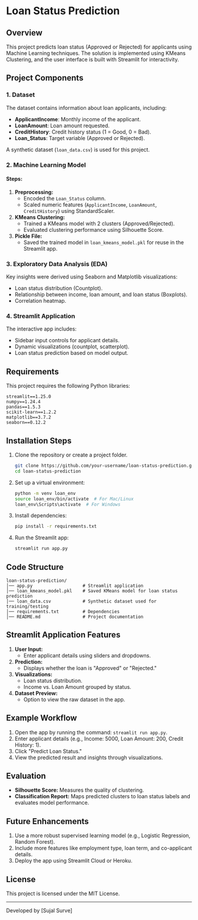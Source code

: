# Loan Status Prediction

## Overview
This project predicts loan status (Approved or Rejected) for applicants using Machine Learning techniques. The solution is implemented using KMeans Clustering, and the user interface is built with Streamlit for interactivity.

## Project Components
### 1. Dataset
The dataset contains information about loan applicants, including:
- **ApplicantIncome**: Monthly income of the applicant.
- **LoanAmount**: Loan amount requested.
- **CreditHistory**: Credit history status (1 = Good, 0 = Bad).
- **Loan_Status**: Target variable (Approved or Rejected).

A synthetic dataset (`loan_data.csv`) is used for this project.

### 2. Machine Learning Model
#### Steps:
1. **Preprocessing:**
   - Encoded the `Loan_Status` column.
   - Scaled numeric features (`ApplicantIncome`, `LoanAmount`, `CreditHistory`) using StandardScaler.
2. **KMeans Clustering:**
   - Trained a KMeans model with 2 clusters (Approved/Rejected).
   - Evaluated clustering performance using Silhouette Score.
3. **Pickle File:**
   - Saved the trained model in `loan_kmeans_model.pkl` for reuse in the Streamlit app.

### 3. Exploratory Data Analysis (EDA)
Key insights were derived using Seaborn and Matplotlib visualizations:
- Loan status distribution (Countplot).
- Relationship between income, loan amount, and loan status (Boxplots).
- Correlation heatmap.

### 4. Streamlit Application
The interactive app includes:
- Sidebar input controls for applicant details.
- Dynamic visualizations (countplot, scatterplot).
- Loan status prediction based on model output.

## Requirements
This project requires the following Python libraries:
```plaintext
streamlit==1.25.0
numpy==1.24.4
pandas==1.5.3
scikit-learn==1.2.2
matplotlib==3.7.2
seaborn==0.12.2
```

## Installation Steps
1. Clone the repository or create a project folder.
   ```sh
   git clone https://github.com/your-username/loan-status-prediction.git
   cd loan-status-prediction
   ```
2. Set up a virtual environment:
   ```sh
   python -m venv loan_env
   source loan_env/bin/activate  # For Mac/Linux
   loan_env\Scripts\activate  # For Windows
   ```
3. Install dependencies:
   ```sh
   pip install -r requirements.txt
   ```
4. Run the Streamlit app:
   ```sh
   streamlit run app.py
   ```

## Code Structure
```
loan-status-prediction/
│── app.py                   # Streamlit application
│── loan_kmeans_model.pkl    # Saved KMeans model for loan status prediction
│── loan_data.csv            # Synthetic dataset used for training/testing
│── requirements.txt         # Dependencies
│── README.md                # Project documentation
```

## Streamlit Application Features
1. **User Input:**
   - Enter applicant details using sliders and dropdowns.
2. **Prediction:**
   - Displays whether the loan is "Approved" or "Rejected."
3. **Visualizations:**
   - Loan status distribution.
   - Income vs. Loan Amount grouped by status.
4. **Dataset Preview:**
   - Option to view the raw dataset in the app.

## Example Workflow
1. Open the app by running the command: `streamlit run app.py`.
2. Enter applicant details (e.g., Income: 5000, Loan Amount: 200, Credit History: 1).
3. Click "Predict Loan Status."
4. View the predicted result and insights through visualizations.

## Evaluation
- **Silhouette Score:** Measures the quality of clustering.
- **Classification Report:** Maps predicted clusters to loan status labels and evaluates model performance.

## Future Enhancements
1. Use a more robust supervised learning model (e.g., Logistic Regression, Random Forest).
2. Include more features like employment type, loan term, and co-applicant details.
3. Deploy the app using Streamlit Cloud or Heroku.

## License
This project is licensed under the MIT License.

---
Developed by [Sujal Surve]

